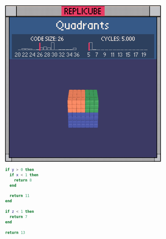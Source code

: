 ![preview](./preview.gif)

```lua
if y > 0 then
  if x < 1 then
    return 8
  end

  return 11
end

if z < 1 then
  return 7
end

return 13
```
